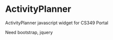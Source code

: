 ActivityPlanner
===============

ActivityPlanner javascript widget for CS349 Portal

Need bootstrap, jquery
